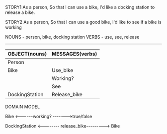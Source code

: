 
STORY1
As a person,
So that I can use a bike,
I'd like a docking station to release a bike.

STORY2
As a person,
So that I can use a good bike,
I'd like to see if a bike is working

NOUNS -  person, bike, docking station
VERBS -  use, see, release

----------------------------------
|OBJECT(nouns) | MESSAGES(verbs) |
|--------------|-----------------|
|Person        |                 |
|Bike          | Use_bike        |
|              | Working?        |
|              | See             |
|DockingStation| Release_bike    |

DOMAIN MODEL


Bike <------working? ------->true/false

DockingStation <-------- release_bike---------> Bike

